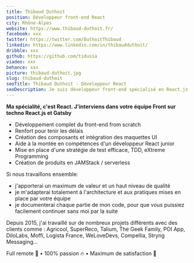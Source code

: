 ```yaml
---
title: Thibaud Duthoit
position: Développeur front-end React
city: Rhône-Alpes
website: https://www.thibaud-duthoit.fr/
facebook: xxx
twitter: https://twitter.com/DuthoitThibaud
linkedin: https://www.linkedin.com/in/thibaudduthoit/
dribble: xxx
github: https://github.com/tidusia
viadeo: xxx
behance: xxx
picture: thibaud-duthoit.jpg
slug: thibaud-duthoit
seoTitle: Thibaud Duthoit - Développeur React
seoDescription: Je suis développeur front-end spécialisé en React.js
---
```


**Ma spécialité, c'est React. J'interviens dans votre équipe Front sur techno React.js et Gatsby**

- Développement complet du front-end from scratch
- Renfort pour tenir les délais
- Création des composants et intégration des maquettes UI
- Aide à la montée en compétences d'un développeur React junior
- Mise en place d'une stratégie de test efficace, TDD, eXtreme Programming
- Création de produits en JAMStack / serverless

Si nous travaillons ensemble:

- j'apporterai un maximum de valeur et un haut niveau de qualité
- je m'adapterai totalement à l'architecture et aux pratiques mises en place par votre équipe
- je documenterai chaque partie de mon code, pour que vous puissiez facilement continuer sans moi par la suite

Depuis 2015, j'ai travaillé sur de nombreux projets différents avec des clients comme : Agricool, SuperReco, Talium, The Geek Family, POI App, DiloLabs, Moffi, Logista France, WeLoveDevs, Compellia, Stryng Messaging...

Full remote 🚀 • 100% passion 🔥 • Maximum de satisfaction 💙
